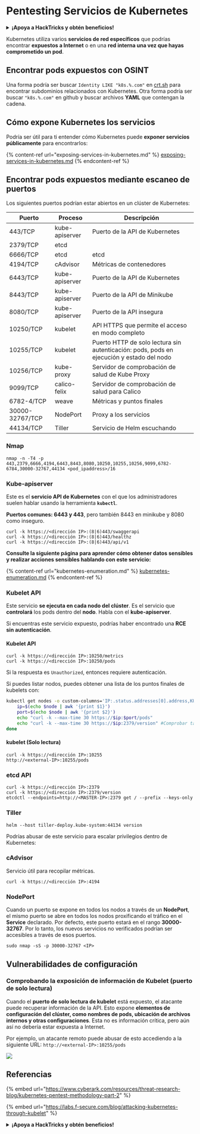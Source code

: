 # Pentesting Servicios de Kubernetes

<details>

<summary><strong>¡Apoya a HackTricks y obtén beneficios!</strong></summary>

* Si quieres ver a tu **empresa anunciada en HackTricks** o si quieres acceder a la **última versión de PEASS o descargar HackTricks en PDF** ¡Consulta los [**PLANES DE SUSCRIPCIÓN**](https://github.com/sponsors/carlospolop)!
* Obtén el [**oficial PEASS & HackTricks swag**](https://peass.creator-spring.com)
* Descubre [**The PEASS Family**](https://opensea.io/collection/the-peass-family), nuestra colección de exclusivos [**NFTs**](https://opensea.io/collection/the-peass-family)
* **Únete al** 💬 [**grupo de Discord**](https://discord.gg/hRep4RUj7f) o al [**grupo de telegram**](https://t.me/peass) o **sígueme** en **Twitter** 🐦 [**@carlospolopm**](https://twitter.com/carlospolopm)**.**
* **Comparte tus trucos de hacking enviando PRs a los repositorios de** [**HackTricks**](https://github.com/carlospolop/hacktricks) y [**HackTricks Cloud**](https://github.com/carlospolop/hacktricks-cloud).

</details>

Kubernetes utiliza varios **servicios de red específicos** que podrías encontrar **expuestos a Internet** o en una **red interna una vez que hayas comprometido un pod**.

## Encontrar pods expuestos con OSINT

Una forma podría ser buscar `Identity LIKE "k8s.%.com"` en [crt.sh](https://crt.sh) para encontrar subdominios relacionados con Kubernetes. Otra forma podría ser buscar `"k8s.%.com"` en github y buscar archivos **YAML** que contengan la cadena.

## Cómo expone Kubernetes los servicios

Podría ser útil para ti entender cómo Kubernetes puede **exponer servicios públicamente** para encontrarlos:

{% content-ref url="exposing-services-in-kubernetes.md" %}
[exposing-services-in-kubernetes.md](exposing-services-in-kubernetes.md)
{% endcontent-ref %}

## Encontrar pods expuestos mediante escaneo de puertos

Los siguientes puertos podrían estar abiertos en un clúster de Kubernetes:

| Puerto          | Proceso        | Descripción                                                            |
| --------------- | -------------- | ---------------------------------------------------------------------- |
| 443/TCP         | kube-apiserver | Puerto de la API de Kubernetes                                          |
| 2379/TCP        | etcd           |                                                                        |
| 6666/TCP        | etcd           | etcd                                                                   |
| 4194/TCP        | cAdvisor       | Métricas de contenedores                                                |
| 6443/TCP        | kube-apiserver | Puerto de la API de Kubernetes                                          |
| 8443/TCP        | kube-apiserver | Puerto de la API de Minikube                                            |
| 8080/TCP        | kube-apiserver | Puerto de la API insegura                                               |
| 10250/TCP       | kubelet        | API HTTPS que permite el acceso en modo completo                        |
| 10255/TCP       | kubelet        | Puerto HTTP de solo lectura sin autenticación: pods, pods en ejecución y estado del nodo |
| 10256/TCP       | kube-proxy     | Servidor de comprobación de salud de Kube Proxy                          |
| 9099/TCP        | calico-felix   | Servidor de comprobación de salud para Calico                            |
| 6782-4/TCP      | weave          | Métricas y puntos finales                                               |
| 30000-32767/TCP | NodePort       | Proxy a los servicios                                                   |
| 44134/TCP       | Tiller         | Servicio de Helm escuchando                                              |

### Nmap

```
nmap -n -T4 -p 443,2379,6666,4194,6443,8443,8080,10250,10255,10256,9099,6782-6784,30000-32767,44134 <pod_ipaddress>/16
```

### Kube-apiserver

Este es el **servicio API de Kubernetes** con el que los administradores suelen hablar usando la herramienta **`kubectl`**.

**Puertos comunes: 6443 y 443**, pero también 8443 en minikube y 8080 como inseguro.

```
curl -k https://<dirección IP>:(8|6)443/swaggerapi
curl -k https://<dirección IP>:(8|6)443/healthz
curl -k https://<dirección IP>:(8|6)443/api/v1
```

**Consulte la siguiente página para aprender cómo obtener datos sensibles y realizar acciones sensibles hablando con este servicio:**

{% content-ref url="kubernetes-enumeration.md" %}
[kubernetes-enumeration.md](kubernetes-enumeration.md)
{% endcontent-ref %}

### Kubelet API

Este servicio **se ejecuta en cada nodo del clúster**. Es el servicio que **controlará** los pods dentro del **nodo**. Habla con el **kube-apiserver**.

Si encuentras este servicio expuesto, podrías haber encontrado una **RCE sin autenticación**.

#### Kubelet API

```
curl -k https://<dirección IP>:10250/metrics
curl -k https://<dirección IP>:10250/pods
```

Si la respuesta es `Unauthorized`, entonces requiere autenticación.

Si puedes listar nodos, puedes obtener una lista de los puntos finales de kubelets con:

```bash
kubectl get nodes -o custom-columns='IP:.status.addresses[0].address,KUBELET_PORT:.status.daemonEndpoints.kubeletEndpoint.Port' | grep -v KUBELET_PORT | while IFS='' read -r node; do
    ip=$(echo $node | awk '{print $1}')
    port=$(echo $node | awk '{print $2}')
    echo "curl -k --max-time 30 https://$ip:$port/pods"
    echo "curl -k --max-time 30 https://$ip:2379/version" #Comprobar también para etcd
done
```

#### kubelet (Solo lectura)

```
curl -k https://<dirección IP>:10255
http://<external-IP>:10255/pods
```

### etcd API

```
curl -k https://<dirección IP>:2379
curl -k https://<dirección IP>:2379/version
etcdctl --endpoints=http://<MASTER-IP>:2379 get / --prefix --keys-only
```

### Tiller

```
helm --host tiller-deploy.kube-system:44134 version
```

Podrías abusar de este servicio para escalar privilegios dentro de Kubernetes:

### cAdvisor

Servicio útil para recopilar métricas.

```
curl -k https://<dirección IP>:4194
```

### NodePort

Cuando un puerto se expone en todos los nodos a través de un **NodePort**, el mismo puerto se abre en todos los nodos proxificando el tráfico en el **Service** declarado. Por defecto, este puerto estará en el rango **30000-32767**. Por lo tanto, los nuevos servicios no verificados podrían ser accesibles a través de esos puertos.

```
sudo nmap -sS -p 30000-32767 <IP>
```

## Vulnerabilidades de configuración
### **Comprobando la exposición de información de Kubelet (puerto de solo lectura)**

Cuando el **puerto de solo lectura de kubelet** está expuesto, el atacante puede recuperar información de la API. Esto expone **elementos de configuración del clúster, como nombres de pods, ubicación de archivos internos y otras configuraciones**. Esta no es información crítica, pero aún así no debería estar expuesta a Internet.

Por ejemplo, un atacante remoto puede abusar de esto accediendo a la siguiente URL: `http://<external-IP>:10255/pods`

![](https://www.cyberark.com/wp-content/uploads/2019/09/KUbe-Pen-2-fig-6.png)

## Referencias

{% embed url="https://www.cyberark.com/resources/threat-research-blog/kubernetes-pentest-methodology-part-2" %}

{% embed url="https://labs.f-secure.com/blog/attacking-kubernetes-through-kubelet" %}

<details>

<summary><strong>¡Apoya a HackTricks y obtén beneficios!</strong></summary>

* Si quieres ver a tu **empresa anunciada en HackTricks** o si quieres acceder a la **última versión de PEASS o descargar HackTricks en PDF** ¡Consulta los [**PLANES DE SUSCRIPCIÓN**](https://github.com/sponsors/carlospolop)!
* Obtén el [**oficial PEASS & HackTricks swag**](https://peass.creator-spring.com)
* Descubre [**The PEASS Family**](https://opensea.io/collection/the-peass-family), nuestra colección de exclusivos [**NFTs**](https://opensea.io/collection/the-peass-family)
* **Únete al** 💬 [**grupo de Discord**](https://discord.gg/hRep4RUj7f) o al [**grupo de telegram**](https://t.me/peass) o **sígueme** en **Twitter** 🐦 [**@carlospolopm**](https://twitter.com/carlospolopm).
* **Comparte tus trucos de hacking enviando PRs a los repositorios de github de** [**HackTricks**](https://github.com/carlospolop/hacktricks) y [**HackTricks Cloud**](https://github.com/carlospolop/hacktricks-cloud).

</details>